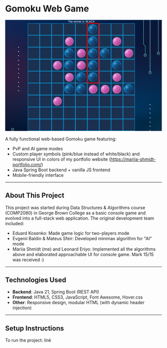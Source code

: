 # Gomoku Web Game

![Gomoku](board.png)

A fully functional web-based Gomoku game featuring:
- PvP and AI game modes 
- Custom player symbols (pink/blue instead of white/black) and responsive UI in colors of my portfolio website (https://mariia-shmidt-portfolio.com/)
- Java Spring Boot backend + vanilla JS frontend 
- Mobile-friendly interface 

---

## About This Project

This project was started during Data Structures & Algorithms course (COMP2080) in George Brown College as a basic console game and evolved into a full-stack web application.
The original development team included:
- Eduard Kosenko: Made game logic for two-players mode
- Evgenii Baldin & Mateus Sfeir: Developed minimax algorithm for "AI" mode
- Mariia Shmidt (me) and Leonard Eriyo: Implemented all the algorithms above and elaborated approachable UI for console game.
Mark 15/15 was received :)
---

## Technologies Used

- **Backend**: Java 21, Spring Boot (REST API)
- **Frontend**: HTML5, CSS3, JavaScript, Font Awesome, Hover.css
- **Other**: Responsive design, modular HTML (with dynamic header injection)

---

## Setup Instructions

To run the project: *link*



